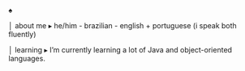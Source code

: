 ♠ 


 │ about me 
 ▸ he/him - brazilian - english + portuguese (i speak both fluently)

 
 │ learning
 ▸ I’m currently learning a lot of Java and object-oriented languages. 

